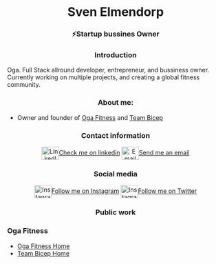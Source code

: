 <h1 align="center">Sven Elmendorp</h1>
<h3 align="center">⚡Startup bussines Owner</h3>

<h3 align="center">Introduction</h3>
Oga. Full Stack allround developer, entrepreneur,  and bussiness owner. Currently working on multiple projects, and creating a global fitness community.

<h3 align=center>About me:</h3>

- Owner and founder of [Oga Fitness](https://ogafit.com/) and [Team Bicep](https://teambicep.com/)  

<h3 align="center">Contact information</h3>

<p align="center">
<a href="https://www.linkedin.com/in/svenelmendorp/" target="blank"><img align="center" src="https://cdn.jsdelivr.net/npm/simple-icons@3.0.1/icons/linkedin.svg" alt="LinkedIn" height="30" width="40" />Check me on linkedin</a>
<a href="mailto:s.elmendorp@ogafit.com" target="blank"><img align="center" src="https://cdn.jsdelivr.net/npm/simple-icons@3.12.0/icons/gmail.svg" alt="Email" height="30" width="40" />Send me an email</a>
</p>

<h3 align="center">Social media</h3>

<p align="center">
<a href="https://instagram.com/ogathereal" target="blank"><img align="center" src="https://cdn.jsdelivr.net/npm/simple-icons@3.12.0/icons/instagram.svg" alt="Instagram" height="30" width="40" />Follow me on Instagram</a>
<a href="https://twitter.com/oga_the_real" target="blank"><img align="center" src="https://cdn.jsdelivr.net/npm/simple-icons@3.12.0/icons/twitter.svg" alt="Instagram" height="30" width="40" />Follow me on Twitter</a>
</p>

<h3 align="center">Public work</h3> 

### Oga Fitness

-  [Oga Fitness Home](https://ogafit.com/)
- [Team Bicep Home](https://teambicep.com)
<!--
**oga-sven/oga-sven** is a ✨ _special_ ✨ repository because its `README.md` (this file) appears on your GitHub profile.

Here are some ideas to get you started:

- 🔭 I’m currently working on ...
- 🌱 I’m currently learning ...
- 👯 I’m looking to collaborate on ...
- 🤔 I’m looking for help with ...
- 💬 Ask me about ...
- 📫 How to reach me: ...
- 😄 Pronouns: ...
- ⚡ Fun fact: ...
-->
<h1 align
